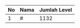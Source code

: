 | No | Nama            | Jumlah Level |
|----|-----------------|--------------|
| 1  | #    |    1132        |
